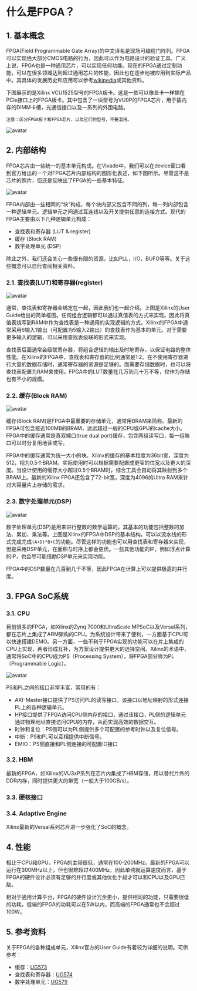 # 什么是FPGA？

## 1. 基本概念

FPGA(Field Programmable Gate Array)的中文译名是现场可编程门阵列。FPGA可以实现绝大部分CMOS电路的行为，因此可以作为电路设计的验证工具。广义上说，FPGA也是一种通用芯片，可以实现任何功能。现在的FPGA通过定制功能，可以在很多领域达到超过通用芯片的性能，因此也在逐步地被应用到实际产品中。其具体的发展历史和应用可以参考[wikipedia](https://en.wikipedia.org/wiki/Field-programmable_gate_array)或其他资料。

下图展示的是Xilinx VCU1525型号的FPGA板卡。这是一款可以像显卡一样插在PCIe接口上的FPGA板卡。其中包含了一块型号为VU9P的FPGA芯片，用于插内存的DIMM卡槽，光通信接口以及一系列的外围电路。

```
注意：区分FPGA板卡和FPGA芯片，以及它们的型号，不要混用。
```

![avatar](../img/vcu1525.png)

## 2. 内部结构

FPGA芯片由一些统一的基本单元构成。在Vivado中，我们可以在device窗口看到官方给出的一个对FPGA芯片内部结构的图形化表述，如下图所示。尽管这不是芯片的照片，但还是反映出了FPGA的一些基本特征。

![avatar](../img/vu9p.png)

FPGA内部由一些相同的“块”构成，每个块内部又包含不同的列，每一列内部包含一种逻辑单元。逻辑单元之间通过互连线以及开关提供任意的连接方式。现代的FPGA主要由以下几种逻辑单元构成：
- 查找表和寄存器 (LUT & register)
- 缓存 (Block RAM)
- 数字处理单元 (DSP)

除此之外，我们还会关心一些很有限的资源，比如PLL，I/O，BUFG等等。关于这些概念可以自行查阅相关资料。

### 2.1. 查找表(LUT)和寄存器(register)
![avatar](../img/lut_and_reg.png)

通常，查找表和寄存器会绑定在一起，因此我们也一起介绍。上图是Xilinx的User Guide给出的简单框图。任何组合逻辑都可以通过真值表的方式来实现。因此将真值表烧写到RAM中作为查找表是一种通用的实现逻辑的方式。Xilinx的FPGA中通常采用6输入1输出（可配置为5输入2输出）的查找表作为基本的单元。对于需要更多输入的逻辑，可以采用查找表级联的形式来实现。

查找表后面通常会级联寄存器，将组合逻辑的输出及时地寄存，以保证电路的整体性能。在Xilinx的FPGA中，查找表和寄存器的比例通常是1:2。在不使用寄存器进行大量的数据存储时，通常寄存器的资源是足够的。而需要存储数据时，也可以将查找表配置为RAM来使用。FPGA中的LUT数量在几万到几十万不等，仅作为存储也有不小的规模。

### 2.2. 缓存(Block RAM)

![avatar](../img/bram.png)

缓存(Block RAM)是FPGA中最重要的存储单元，通常用BRAM来简称。最新的FPGA可包含接近100MB的BRAM，远远超过一般的CPU或GPU的cache大小。FPGA中的缓存通常是真双端口(true dual port)缓存，包含两组读写口，每一组端口可以时分复用地读或写。

FPGA中的缓存通常为统一大小的块。Xilinx的缓存的基本粒度为36bit宽，深度为512，视为0.5个BRAM。实际使用时可以根据需要配置成更窄的位宽以及更大的深度。当设计使用的缓存大小超过0.5个BRAM时，综合工具会自动将其映射到多个BRAM上。最新的Xilinx FPGA还包含了72-bit宽，深度为4096的Ultra RAM来针对大容量片上存储的需求。

### 2.3. 数字处理单元(DSP)

![avatar](../img/dsp.png)

数字处理单元(DSP)是用来进行整数的数学运算的。其基本的功能包括整数的加法、累加、乘法等。上图是Xilinx的FPGA中DSP的基本结构。可以以流水线的形式完成完成```(A+D)*B+C```的功能。尽管这样的功能也可以用查找表和寄存器来实现，但是采用DSP单元，在面积与时序上都会更优。一些其他功能的IP，例如浮点计算的IP，也会尽可能借助DSP单元来实现功能。

FPGA中的DSP数量在几百到几千不等，因此FPGA在计算上可以提供极高的并行度。

## 3. FPGA SoC系统

### 3.1. CPU

目前很多的FPGA，如Xilinx的Zynq 7000和UltraScale MPSoC以及Versal系列，都在芯片上集成了ARM架构的CPU。为系统设计带来了便利，一方面基于CPU可以快速搭建DEMO。另一方面，一些不利于FPGA实现的功能可以在片上集成的CPU上实现，两者形成互补，为方案设计提供更大的选择空间。Xilinx的术语中，通常将SoC中的CPU成为PS（Processing System），将FPGA部分称为PL（Programmable Logic）。

![avatar](../img/zynq-eg-block.png)

PS和PL之间的接口非常丰富，常用的有：
* AXI-Master接口提供了PS访问PL的读写接口，该接口以地址映射的形式连接PL上的各种逻辑单元。
* HP接口提供了FPGA访问CPU侧内存的接口，通过该接口，PL侧的逻辑单元通过物理地址直接访问CPU的内存，从而实现高效的数据交互。
* 时钟和复位：PS侧可以为PL侧提供多个可配置的参考时钟以及复位信号。
* 中断：PS和PL可以互相提供中断信号。
* EMIO：PS侧直接和PL侧连接的可配置IO接口

### 3.2. HBM

最新的FPGA，如Xilinx的VU3xP系列在芯片内集成了HBM存储，用以替代片外的DDR内存，同时提供更大的带宽（一般大于100GB/s）。

### 3.3. 硬核接口

### 3.4. Adaptive Engine

Xilinx最新的Versal系列芯片进一步强化了SoC的概念。

## 4. 性能

相比于CPU和GPU，FPGA的主频很低，通常在100-200MHz。最新的FPGA可以运行在300MHz以上，但也很难超过400MHz。因此单纯就运算速度而言，基于FPGA的硬件设计必须有足够的并行度或其他优化手段才可以和CPU以及GPU匹敌。

相对于通用计算平台，FPGA的硬件设计冗余更小，提供相同的功能，只需要很低的功耗。低端的FPGA的功耗可以在5W以内，而高端的FPGA通常也不会超过100W。

## 5. 参考资料

关于FPGA的各种组成单元，Xilinx官方的User Guide有着较为详细的说明。可供参考：
- 缓存：[UG573](https://china.xilinx.com/support/documentation/user_guides/ug573-ultrascale-memory-resources.pdf)
- 查找表和寄存器：[UG574](https://china.xilinx.com/support/documentation/user_guides/ug574-ultrascale-clb.pdf)
- 数字处理单元：[UG579](https://china.xilinx.com/support/documentation/user_guides/ug579-ultrascale-dsp.pdf)
